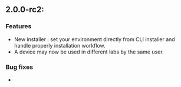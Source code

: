 2.0.0-rc2:
----------

### Features
- New installer : set your environment directly from CLI installer and handle properly installation workflow.
- A device may now be used in different labs by the same user.

### Bug fixes
- 